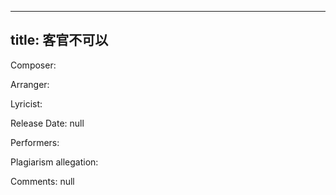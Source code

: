 
---
title: 客官不可以
---
Composer: 

Arranger: 

Lyricist: 

Release Date: null

Performers: 

Plagiarism allegation:


Comments:
null
